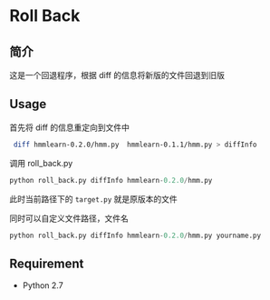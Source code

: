 # Roll Back
## 简介
这是一个回退程序，根据 diff 的信息将新版的文件回退到旧版

## Usage

首先将 diff 的信息重定向到文件中

```bash
 diff hmmlearn-0.2.0/hmm.py  hmmlearn-0.1.1/hmm.py > diffInfo
```

调用 roll_back.py

```python
python roll_back.py diffInfo hmmlearn-0.2.0/hmm.py 
```

此时当前路径下的 `target.py` 就是原版本的文件

同时可以自定义文件路径，文件名

```python
python roll_back.py diffInfo hmmlearn-0.2.0/hmm.py yourname.py
```

## Requirement
* Python 2.7